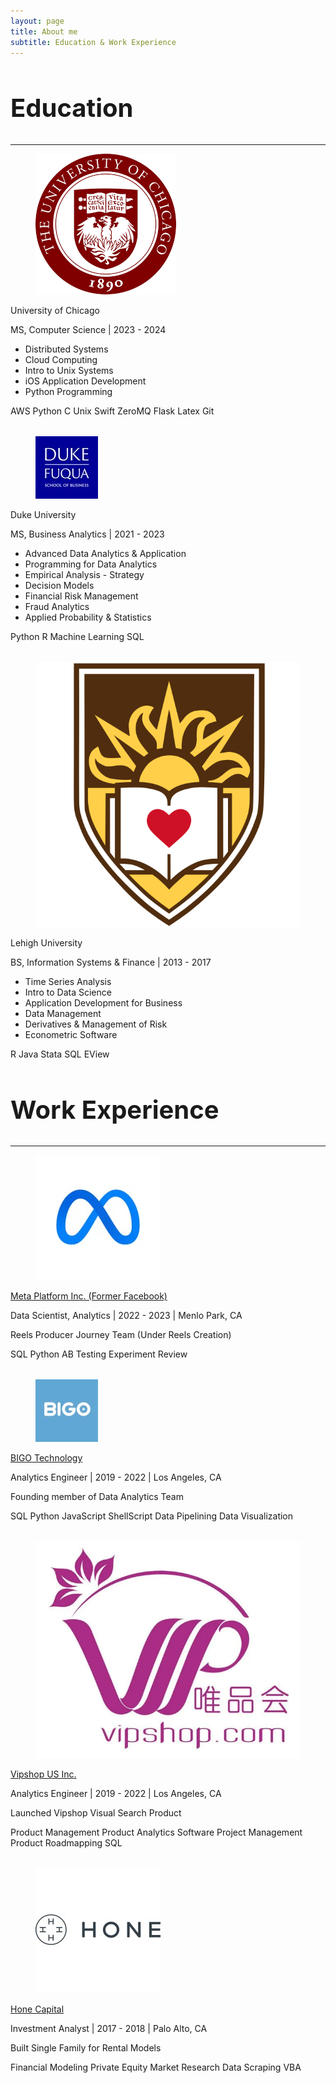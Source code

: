 ```yaml
---
layout: page
title: About me
subtitle: Education & Work Experience
---
```


<!-- <html lang="en">
<head>
    <link rel="stylesheet" href="https://cdnjs.cloudflare.com/ajax/libs/bulma/0.9.3/css/bulma.min.css">
    <style>
        .card + .card {
            margin-top: 2rem; /* Adjust the gap size as needed */
        }
    </style>
</head> -->
<head>
    <style>
        .card + .card {
            margin-top: 2rem; /* Adjust the gap size as needed */
        }
    </style>
</head>
<body>
    <section class="section">
      <div class="container">
        <h1 class="title has-text-centered" style="font-size: 2.5rem;">Education</h1>
        <hr />
        <div class="card">
          <div class="card-content">
            <div class="media">
              <div class="media-left">
                <figure class="image is-48x48">
                  <img src="/assets/img/education/uchicago.png" alt="University of Chicago logo" />
                </figure>
              </div>
              <div class="content">
                <p class="title is-4">University of Chicago</p>
                <p class="subtitle is-6">MS, Computer Science | 2023 - 2024</p>
                <ul>
                  <li>Distributed Systems</li>
                  <li>Cloud Computing</li>
                  <li>Intro to Unix Systems</li>
                  <li>iOS Application Development</li>
                  <li>Python Programming</li>
                  <!-- Add more courses as needed -->
                </ul>
                <div class="tags">
                <span class="tag">AWS</span>
                <span class="tag">Python</span>
                <span class="tag">C</span>
                <span class="tag">Unix</span>
                <span class="tag">Swift</span>
                <span class="tag">ZeroMQ</span>
                <span class="tag">Flask</span>
                <span class="tag">Latex</span>
                <span class="tag">Git</span>
                </div>
              </div>
            </div>
          </div>
        </div>
        <!-- Repeat the card structure for other education entries -->
        <div class="card card-gap">
          <div class="card-content">
            <div class="media">
              <div class="media-left">
                <figure class="image is-48x48">
                  <img src="/assets/img/education/fuqua.jpeg" alt="Duke University logo" />
                </figure>
              </div>
              <div class="content">
                <p class="title is-4">Duke University</p>
                <p class="subtitle is-6">MS, Business Analytics | 2021 - 2023</p>
                <ul>
                  <li>Advanced Data Analytics & Application</li>
                  <li>Programming for Data Analytics</li>
                  <li>Empirical Analysis - Strategy</li>
                  <li>Decision Models</li>
                  <li>Financial Risk Management</li>
                  <li>Fraud Analytics</li>
                  <li>Applied Probability & Statistics</li>
                  <!-- Add more courses as needed -->
                </ul>
                <div class="tags">
                <span class="tag">Python</span>
                <span class="tag">R</span>
                <span class="tag">Machine Learning</span>
                <span class="tag">SQL</span>
                </div>
              </div>
            </div>
          </div>
        </div>
        <!-- Repeat the card structure for other education entries -->
        <div class="card card-gap">
          <div class="card-content">
            <div class="media">
              <div class="media-left">
                <figure class="image is-48x48">
                  <img src="/assets/img/education/lehigh.svg" alt="Lehigh University logo" />
                </figure>
              </div>
              <div class="content">
                <p class="title is-4">Lehigh University</p>
                <p class="subtitle is-6">BS, Information Systems & Finance | 2013 - 2017</p>
                <ul>
                  <li>Time Series Analysis</li>
                  <li>Intro to Data Science</li>
                  <li>Application Development for Business</li>
                  <li>Data Management</li>
                  <li>Derivatives & Management of Risk</li>
                  <li>Econometric Software</li>
                  <!-- Add more courses as needed -->
                </ul>
                <div class="tags">
                <span class="tag">R</span>
                <span class="tag">Java</span>
                <span class="tag">Stata</span>
                <span class="tag">SQL</span>
                <span class="tag">EView</span>
                </div>
              </div>
            </div>
          </div>
        </div>
      </div>
    </section>
    <section class="section">
      <div class="container">
        <h1 class="title has-text-centered" style="font-size: 2.5rem;">Work Experience</h1>
        <hr />
        <div class="card">
          <div class="card-content">
            <div class="media">
              <div class="media-left">
                <figure class="image is-48x48">
                  <img src="/assets/img/work/facebook.jpeg" alt="Facebook logo">
                </figure>
              </div>
              <div class="media-content"> <!-- Merged classes here -->
                <a href="https://www.meta.com/" target="_blank" class="general">
                  <p class="title is-4">Meta Platform Inc. (Former Facebook)</p>
                </a>
                <p class="subtitle is-6">Data Scientist, Analytics | 2022 - 2023 | Menlo Park, CA</p>
                <p class='subtitle'>Reels Producer Journey Team (Under Reels Creation)</p>
                <div class="tags">
                  <span class="tag">SQL</span>
                  <span class="tag">Python</span>
                  <span class="tag">AB Testing</span>
                  <span class="tag">Experiment Review</span>
                </div>
              </div>
            </div>
          </div>
        </div>
        <!-- Repeat the card structure for other education entries -->
        <div class="card">
          <div class="card-content">
            <div class="media">
              <div class="media-left">
                <figure class="image is-48x48">
                  <img src="/assets/img/work/bigo.jpeg" alt="BIGO logo">
                </figure>
              </div>
              <div class="media-content"> <!-- Merged classes here -->
                <a href="https://www.bigo.sg/" target="_blank" class="general">
                  <p class="title is-4">BIGO Technology</p>
                </a>
                <p class="subtitle is-6">Analytics Engineer | 2019 - 2022 | Los Angeles, CA</p>
                <p class='subtitle'>Founding member of Data Analytics Team</p>
                <div class="tags">
                  <span class="tag">SQL</span>
                  <span class="tag">Python</span>
                  <span class="tag">JavaScript</span>
                  <span class="tag">ShellScript</span>
                  <span class="tag">Data Pipelining</span>
                  <span class="tag">Data Visualization</span>
                </div>
              </div>
            </div>
          </div>
        </div>
        <!-- Repeat the card structure for other education entries -->
        <div class="card">
          <div class="card-content">
            <div class="media">
              <div class="media-left">
                <figure class="image is-48x48">
                  <img src="/assets/img/work/vipshop.png" alt="Vipshop LOGO">
                </figure>
              </div>
              <div class="media-content"> <!-- Merged classes here -->
                <a href="https://www.vip.com/" target="_blank" class="general">
                  <p class="title is-4">Vipshop US Inc.</p>
                </a>
                <p class="subtitle is-6">Analytics Engineer | 2019 - 2022 | Los Angeles, CA</p>
                <p class='subtitle'>Launched Vipshop Visual Search Product</p>
                <div class="tags">
                  <span class="tag">Product Management</span>
                  <span class="tag">Product Analytics</span>
                  <span class="tag">Software Project Management</span>
                  <span class="tag">Product Roadmapping</span>
                  <span class="tag">SQL</span>
                </div>
              </div>
            </div>
          </div>
        </div>
        <!-- Repeat the card structure for other education entries -->
        <div class="card">
          <div class="card-content">
            <div class="media">
              <div class="media-left">
                <figure class="image is-48x48">
                  <img src="/assets/img/work/honecap.jpeg" alt="Hone Capital LOGO">
                </figure>
              </div>
              <div class="media-content"> <!-- Merged classes here -->
                <a href="https://www.linkedin.com/company/honecapital/about/" target="_blank" class="general">
                  <p class="title is-4">Hone Capital</p>
                </a>
                <p class="subtitle is-6">Investment Analyst | 2017 - 2018 | Palo Alto, CA</p>
                <p class='subtitle'>Built Single Family for Rental Models</p>
                <div class="tags">
                  <span class="tag">Financial Modeling</span>
                  <span class="tag">Private Equity</span>
                  <span class="tag">Market Research</span>
                  <span class="tag">Data Scraping</span>
                  <span class="tag">VBA</span>
                </div>
              </div>
            </div>
          </div>
        </div>
      </div>
    </section>
</body>
